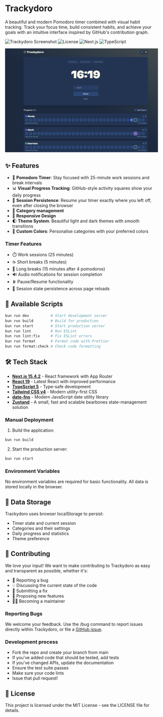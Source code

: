 # Trackydoro

A beautiful and modern Pomodoro timer combined with visual habit tracking. Track your focus time, build consistent habits, and achieve your goals with an intuitive interface inspired by GitHub's contribution graph.

![Trackydoro Screenshot](https://img.shields.io/badge/Version-1.0.0-blue)
![License](https://img.shields.io/badge/License-MIT-green)
![Next.js](https://img.shields.io/badge/Next.js-15.4.2-black)
![TypeScript](https://img.shields.io/badge/TypeScript-5.0-blue)

![Trackydoro Screenshot](screenshot.png)

## ✨ Features

- 🍅 **Pomodoro Timer**: Stay focused with 25-minute work sessions and break intervals
- 📊 **Visual Progress Tracking**: GitHub-style activity squares show your daily progress
- 🔄 **Session Persistence**: Resume your timer exactly where you left off, even after closing the browser
- 🎯 **Category management**
- 📱 **Responsive Design**
- 🌓 **Theme System**: Beautiful light and dark themes with smooth transitions
- 🎨 **Custom Colors**: Personalise categories with your preferred colors

### Timer Features

- ⏱️ Work sessions (25 minutes)
- ☕ Short breaks (5 minutes)
- 🌴 Long breaks (15 minutes after 4 pomodoros)
- 🔊 Audio notifications for session completion
- ⏸️ Pause/Resume functionality
- 🔄 Session state persistence across page reloads

## 📝 Available Scripts

```bash
bun run dev          # Start development server
bun run build        # Build for production
bun run start        # Start production server
bun run lint         # Run ESLint
bun run lint:fix     # Fix ESLint errors
bun run format       # Format code with Prettier
bun run format:check # Check code formatting
```

## 🛠️ Tech Stack

- **[Next.js 15.4.2](https://nextjs.org/)** - React framework with App Router
- **[React 19](https://react.dev/)** - Latest React with improved performance
- **[TypeScript 5](https://www.typescriptlang.org/)** - Type-safe development
- **[Tailwind CSS v4](https://tailwindcss.com/)** - Modern utility-first CSS
- **[date-fns](https://date-fns.org/)** - Modern JavaScript date utility library
- **[Zustand](https://zustand-demo.pmnd.rs/)** - A small, fast and scalable bearbones state-management solution

### Manual Deployment

1. Build the application:

```bash
bun run build
```

2. Start the production server:

```bash
bun run start
```

### Environment Variables

No environment variables are required for basic functionality. All data is stored locally in the browser.

## 💾 Data Storage

Trackydoro uses browser localStorage to persist:

- Timer state and current session
- Categories and their settings
- Daily progress and statistics
- Theme preference

## 🤝 Contributing

We love your input! We want to make contributing to Trackydoro as easy and transparent as possible, whether it's:

- 🐛 Reporting a bug
- 💡 Discussing the current state of the code
- 🔧 Submitting a fix
- 🚀 Proposing new features
- 👩‍💻 Becoming a maintainer

### Reporting Bugs

We welcome your feedback. Use the /bug command to report issues directly within Trackydoro, or file a [GitHub issue](https://github.com/codeplaygroundspace/trackydoro/issues).

### Development process

- Fork the repo and create your branch from main
- If you've added code that should be tested, add tests
- If you've changed APIs, update the documentation
- Ensure the test suite passes
- Make sure your code lints
- Issue that pull request!

## 📄 License

This project is licensed under the MIT License - see the LICENSE file for details.
